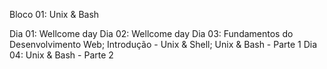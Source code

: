 Bloco 01: Unix & Bash

Dia 01: Wellcome day
Dia 02: Wellcome day
Dia 03: Fundamentos do Desenvolvimento Web; Introdução - Unix & Shell; Unix & Bash - Parte 1
Dia 04: Unix & Bash - Parte 2